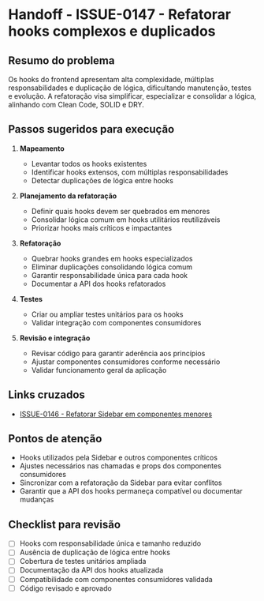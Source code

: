 # Handoff - ISSUE-0147 - Refatorar hooks complexos e duplicados

## Resumo do problema
Os hooks do frontend apresentam alta complexidade, múltiplas responsabilidades e duplicação de lógica, dificultando manutenção, testes e evolução. A refatoração visa simplificar, especializar e consolidar a lógica, alinhando com Clean Code, SOLID e DRY.

## Passos sugeridos para execução
1. **Mapeamento**
   - Levantar todos os hooks existentes
   - Identificar hooks extensos, com múltiplas responsabilidades
   - Detectar duplicações de lógica entre hooks

2. **Planejamento da refatoração**
   - Definir quais hooks devem ser quebrados em menores
   - Consolidar lógica comum em hooks utilitários reutilizáveis
   - Priorizar hooks mais críticos e impactantes

3. **Refatoração**
   - Quebrar hooks grandes em hooks especializados
   - Eliminar duplicações consolidando lógica comum
   - Garantir responsabilidade única para cada hook
   - Documentar a API dos hooks refatorados

4. **Testes**
   - Criar ou ampliar testes unitários para os hooks
   - Validar integração com componentes consumidores

5. **Revisão e integração**
   - Revisar código para garantir aderência aos princípios
   - Ajustar componentes consumidores conforme necessário
   - Validar funcionamento geral da aplicação

## Links cruzados
- [ISSUE-0146 - Refatorar Sidebar em componentes menores](../ISSUE-0146-Refatorar-Sidebar-em-componentes-menores)

## Pontos de atenção
- Hooks utilizados pela Sidebar e outros componentes críticos
- Ajustes necessários nas chamadas e props dos componentes consumidores
- Sincronizar com a refatoração da Sidebar para evitar conflitos
- Garantir que a API dos hooks permaneça compatível ou documentar mudanças

## Checklist para revisão
- [ ] Hooks com responsabilidade única e tamanho reduzido
- [ ] Ausência de duplicação de lógica entre hooks
- [ ] Cobertura de testes unitários ampliada
- [ ] Documentação da API dos hooks atualizada
- [ ] Compatibilidade com componentes consumidores validada
- [ ] Código revisado e aprovado